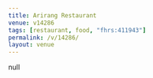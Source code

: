 ```yaml
---
title: Arirang Restaurant
venue: v14286
tags: [restaurant, food, "fhrs:411943"]
permalink: /v/14286/
layout: venue
---
```

null